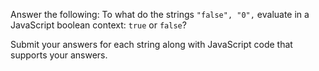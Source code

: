

Answer the following: To what do the strings `"false", "0",` evaluate in a JavaScript boolean context: `true` or `false`?

Submit your answers for each string along with JavaScript code that supports your answers.

